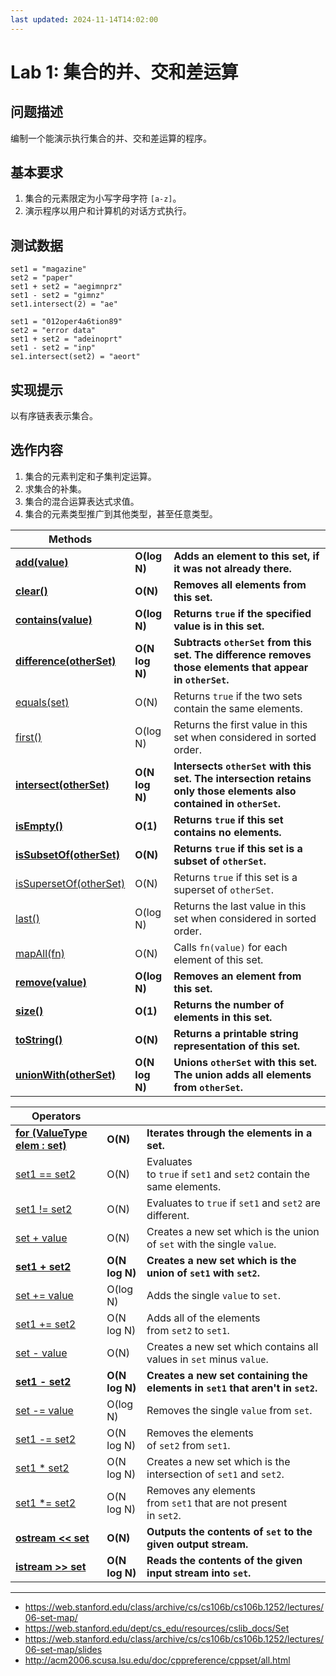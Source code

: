 ```yaml
---
last updated: 2024-11-14T14:02:00
---
```

# Lab 1: 集合的并、交和差运算

## 问题描述

编制一个能演示执行集合的并、交和差运算的程序。

## 基本要求

1. 集合的元素限定为小写字母字符 `[a-z]`。
2. 演示程序以用户和计算机的对话方式执行。

## 测试数据

```
set1 = "magazine"
set2 = "paper"
set1 + set2 = "aegimnprz"
set1 - set2 = "gimnz"
set1.intersect(2) = "ae"
```

```
set1 = "012oper4a6tion89"
set2 = "error data"
set1 + set2 = "adeinoprt"
set1 - set2 = "inp"
se1.intersect(set2) = "aeort"
```

## 实现提示

以有序链表表示集合。

## 选作内容

1. 集合的元素判定和子集判定运算。
2. 求集合的补集。
3. 集合的混合运算表达式求值。
4. 集合的元素类型推广到其他类型，甚至任意类型。

| Methods                                                                                                     |                |                                                                                                                     |
| ----------------------------------------------------------------------------------------------------------- | -------------- | ------------------------------------------------------------------------------------------------------------------- |
| **[add(value)](https://web.stanford.edu/dept/cs_edu/resources/cslib_docs/Set#Method:add)**                  | **O(log N)**   | **Adds an element to this set, if it was not already there.**                                                       |
| **[clear()](https://web.stanford.edu/dept/cs_edu/resources/cslib_docs/Set#Method:clear)**                   | **O(N)**       | **Removes all elements from this set.**                                                                             |
| **[contains(value)](https://web.stanford.edu/dept/cs_edu/resources/cslib_docs/Set#Method:contains)**        | **O(log N)**   | **Returns `true` if the specified value is in this set.**                                                           |
| **[difference(otherSet)](https://web.stanford.edu/dept/cs_edu/resources/cslib_docs/Set#Method:difference)** | **O(N log N)** | **Subtracts `otherSet` from this set. The difference removes those elements that appear in `otherSet`.**            |
| [equals(set)](https://web.stanford.edu/dept/cs_edu/resources/cslib_docs/Set#Method:equals)                  | O(N)           | Returns `true` if the two sets contain the same elements.                                                           |
| [first()](https://web.stanford.edu/dept/cs_edu/resources/cslib_docs/Set#Method:first)                       | O(log N)       | Returns the first value in this set when considered in sorted order.                                                |
| **[intersect(otherSet)](https://web.stanford.edu/dept/cs_edu/resources/cslib_docs/Set#Method:intersect)**   | **O(N log N)** | **Intersects `otherSet` with this set. The intersection retains only those elements also contained in `otherSet`.** |
| **[isEmpty()](https://web.stanford.edu/dept/cs_edu/resources/cslib_docs/Set#Method:isEmpty)**               | **O(1)**       | **Returns `true` if this set contains no elements.**                                                                |
| **[isSubsetOf(otherSet)](https://web.stanford.edu/dept/cs_edu/resources/cslib_docs/Set#Method:isSubsetOf)** | **O(N)**       | **Returns `true` if this set is a subset of `otherSet`.**                                                           |
| [isSupersetOf(otherSet)](https://web.stanford.edu/dept/cs_edu/resources/cslib_docs/Set#Method:isSupersetOf) | O(N)           | Returns `true` if this set is a superset of `otherSet`.                                                             |
| [last()](https://web.stanford.edu/dept/cs_edu/resources/cslib_docs/Set#Method:last)                         | O(log N)       | Returns the last value in this set when considered in sorted order.                                                 |
| [mapAll(fn)](https://web.stanford.edu/dept/cs_edu/resources/cslib_docs/Set#Method:mapAll)                   | O(N)           | Calls `fn(value)` for each element of this set.                                                                     |
| **[remove(value)](https://web.stanford.edu/dept/cs_edu/resources/cslib_docs/Set#Method:remove)**                | **O(log N)**       | **Removes an element from this set.**                                                                                   |
| **[size()](https://web.stanford.edu/dept/cs_edu/resources/cslib_docs/Set#Method:size)**                     | **O(1)**       | **Returns the number of elements in this set.**                                                                     |
| **[toString()](https://web.stanford.edu/dept/cs_edu/resources/cslib_docs/Set#Method:toString)**             | **O(N)**       | **Returns a printable string representation of this set.**                                                          |
| **[unionWith(otherSet)](https://web.stanford.edu/dept/cs_edu/resources/cslib_docs/Set#Method:unionWith)**   | **O(N log N)** | **Unions `otherSet` with this set. The union adds all elements from `otherSet`.**                                   |

| Operators                                                                                                    |                |                                                                                |
| ------------------------------------------------------------------------------------------------------------ | -------------- | ------------------------------------------------------------------------------ |
| **[for (ValueType elem : set)](https://web.stanford.edu/dept/cs_edu/resources/cslib_docs/Set#Operator:foreach)** | **O(N)**           | **Iterates through the elements in a set.**                                        |
| [set1 == set2](https://web.stanford.edu/dept/cs_edu/resources/cslib_docs/Set#Operator:==)                    | O(N)           | Evaluates to `true` if `set1` and `set2` contain the same elements.            |
| [set1 != set2](https://web.stanford.edu/dept/cs_edu/resources/cslib_docs/Set#Operator:!=)                    | O(N)           | Evaluates to `true` if `set1` and `set2` are different.                        |
| [set + value](https://web.stanford.edu/dept/cs_edu/resources/cslib_docs/Set#Operator:+)                      | O(N)           | Creates a new set which is the union of `set` with the single `value`.         |
| **[set1 + set2](https://web.stanford.edu/dept/cs_edu/resources/cslib_docs/Set#Operator:+)**                  | **O(N log N)** | **Creates a new set which is the union of `set1` with `set2`.**                |
| [set += value](https://web.stanford.edu/dept/cs_edu/resources/cslib_docs/Set#Operator:+=)                    | O(log N)       | Adds the single `value` to `set`.                                              |
| [set1 += set2](https://web.stanford.edu/dept/cs_edu/resources/cslib_docs/Set#Operator:+=)                    | O(N log N)     | Adds all of the elements from `set2` to `set1`.                                |
| [set - value](https://web.stanford.edu/dept/cs_edu/resources/cslib_docs/Set#Operator:-)                      | O(N)           | Creates a new set which contains all values in `set` minus `value`.            |
| **[set1 - set2](https://web.stanford.edu/dept/cs_edu/resources/cslib_docs/Set#Operator:-)**                  | **O(N log N)** | **Creates a new set containing the elements in `set1` that aren't in `set2`.** |
| [set -= value](https://web.stanford.edu/dept/cs_edu/resources/cslib_docs/Set#Operator:-=)                    | O(log N)       | Removes the single `value` from `set`.                                         |
| [set1 -= set2](https://web.stanford.edu/dept/cs_edu/resources/cslib_docs/Set#Operator:-=)                    | O(N log N)     | Removes the elements of `set2` from `set1`.                                    |
| [set1 * set2](https://web.stanford.edu/dept/cs_edu/resources/cslib_docs/Set#Operator:*)                      | O(N log N)     | Creates a new set which is the intersection of `set1` and `set2`.              |
| [set1 *= set2](https://web.stanford.edu/dept/cs_edu/resources/cslib_docs/Set#Operator:*=)                    | O(N log N)     | Removes any elements from `set1` that are not present in `set2`.               |
| **[ostream << set](https://web.stanford.edu/dept/cs_edu/resources/cslib_docs/Set#Operator:%3C%3C)**          | **O(N)**       | **Outputs the contents of `set` to the given output stream.**                  |
| **[istream >> set](https://web.stanford.edu/dept/cs_edu/resources/cslib_docs/Set#Operator:%3E%3E)**          | **O(N log N)** | **Reads the contents of the given input stream into `set`.**                   |

---

- <https://web.stanford.edu/class/archive/cs/cs106b/cs106b.1252/lectures/06-set-map/>
- <https://web.stanford.edu/dept/cs_edu/resources/cslib_docs/Set>
- https://web.stanford.edu/class/archive/cs/cs106b/cs106b.1252/lectures/06-set-map/slides
- http://acm2006.scusa.lsu.edu/doc/cppreference/cppset/all.html

